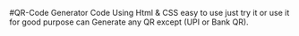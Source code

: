 #QR-Code Generator Code 
Using Html & CSS
easy to use just try it or use it for good purpose
can Generate any QR except (UPI or Bank QR).
